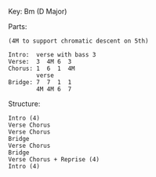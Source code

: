 Key: Bm (D Major)

Parts:

    (4M to support chromatic descent on 5th)

    Intro:  verse with bass 3
    Verse:  3  4M 6  3 
    Chorus: 1  6  1  4M
            verse
    Bridge: 7  7  1  1
            4M 4M 6  7

Structure:
    
    Intro (4)
    Verse Chorus
    Verse Chorus
    Bridge
    Verse Chorus
    Bridge
    Verse Chorus + Reprise (4)
    Intro (4)
